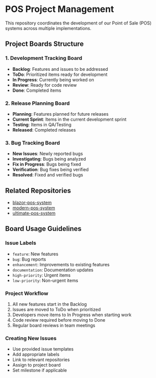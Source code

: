 # POS Project Management

This repository coordinates the development of our Point of Sale (POS) systems across multiple implementations.

## Project Boards Structure

### 1. Development Tracking Board
- **Backlog**: Features and issues to be addressed
- **ToDo**: Prioritized items ready for development
- **In Progress**: Currently being worked on
- **Review**: Ready for code review
- **Done**: Completed items

### 2. Release Planning Board
- **Planning**: Features planned for future releases
- **Current Sprint**: Items in the current development sprint
- **Testing**: Items in QA/Testing
- **Released**: Completed releases

### 3. Bug Tracking Board
- **New Issues**: Newly reported bugs
- **Investigating**: Bugs being analyzed
- **Fix in Progress**: Bugs being fixed
- **Verification**: Bug fixes being verified
- **Resolved**: Fixed and verified bugs

## Related Repositories
- [blazor-pos-system](https://github.com/ZubeidHendricks/blazor-pos-system)
- [modern-pos-system](https://github.com/ZubeidHendricks/modern-pos-system)
- [ultimate-pos-system](https://github.com/ZubeidHendricks/ultimate-pos-system)

## Board Usage Guidelines

### Issue Labels
- `feature`: New features
- `bug`: Bug reports
- `enhancement`: Improvements to existing features
- `documentation`: Documentation updates
- `high-priority`: Urgent items
- `low-priority`: Non-urgent items

### Project Workflow
1. All new features start in the Backlog
2. Issues are moved to ToDo when prioritized
3. Developers move items to In Progress when starting work
4. Code review required before moving to Done
5. Regular board reviews in team meetings

### Creating New Issues
- Use provided issue templates
- Add appropriate labels
- Link to relevant repositories
- Assign to project board
- Set milestone if applicable